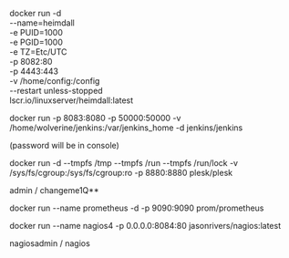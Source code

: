 docker run -d \
  --name=heimdall \
  -e PUID=1000 \
  -e PGID=1000 \
  -e TZ=Etc/UTC \
  -p 8082:80 \
  -p 4443:443 \
  -v /home/config:/config \
  --restart unless-stopped \
  lscr.io/linuxserver/heimdall:latest


docker run -p 8083:8080 -p 50000:50000 -v /home/wolverine/jenkins:/var/jenkins_home -d jenkins/jenkins

(password will be in console)


docker run -d --tmpfs /tmp --tmpfs /run --tmpfs /run/lock -v /sys/fs/cgroup:/sys/fs/cgroup:ro -p 8880:8880 plesk/plesk

admin / changeme1Q**


docker run --name prometheus -d -p 9090:9090 prom/prometheus


docker run --name nagios4 -p 0.0.0.0:8084:80 jasonrivers/nagios:latest

nagiosadmin / nagios